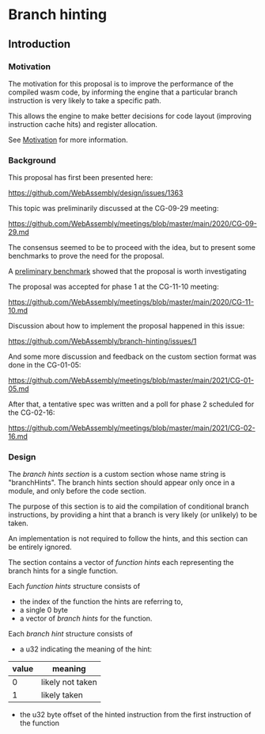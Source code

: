 # Branch hinting

## Introduction

### Motivation

The motivation for this proposal is to improve the performance of the compiled wasm
code, by informing the engine that a particular branch instruction is very likely to take
a specific path.

This allows the engine to make better decisions for code layout (improving instruction cache hits)
and register allocation.

See [Motivation](/proposals/branch-hinting/Motivation.md) for more information.


### Background

This proposal has first been presented here:

https://github.com/WebAssembly/design/issues/1363

This topic was preliminarily discussed at the CG-09-29 meeting:

https://github.com/WebAssembly/meetings/blob/master/main/2020/CG-09-29.md

The consensus seemed to be to proceed with the idea, but to present some benchmarks
to prove the need for the proposal.

A [preliminary benchmark](/benchmarks) showed that the proposal is worth investigating

The proposal was accepted for phase 1 at the CG-11-10 meeting:

https://github.com/WebAssembly/meetings/blob/master/main/2020/CG-11-10.md

Discussion about how to implement the proposal happened in this issue:

https://github.com/WebAssembly/branch-hinting/issues/1

And some more discussion and feedback on the custom section format was done in the CG-01-05:

https://github.com/WebAssembly/meetings/blob/master/main/2021/CG-01-05.md

After that, a tentative spec was written and a poll for phase 2 scheduled for the CG-02-16:

https://github.com/WebAssembly/meetings/blob/master/main/2021/CG-02-16.md


### Design

The *branch hints section* is a custom section whose name string is "branchHints".
The branch hints section should appear only once in a module, and only before the code section.

The purpose of this section is to aid the compilation of conditional branch instructions, by providing a hint that a branch is very likely (or unlikely) to be taken.

An implementation is not required to follow the hints, and this section can be entirely ignored.

The section contains a vector of *function hints* each representing the branch hints for a single function.

Each *function hints* structure consists of

* the index of the function the hints are referring to,
* a single 0 byte
* a vector of *branch hints* for the function.

Each *branch hint* structure consists of

* a u32 indicating the meaning of the hint:

| value | meaning           |
|-------|-------------------|
| 0     | likely not taken  |
| 1     | likely  taken     |

* the u32 byte offset of the hinted instruction from the first instruction of the function

